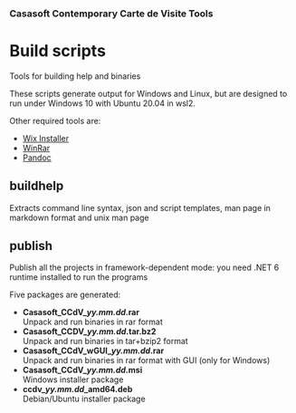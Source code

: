 ﻿### Casasoft Contemporary Carte de Visite Tools

# Build scripts

Tools for building help and binaries

These scripts generate output for Windows and Linux, but are designed to run under Windows 10 with Ubuntu 20.04 in wsl2.

Other required tools are:

- [Wix Installer](https://wixtoolset.org/)
- [WinRar](https://www.win-rar.com/)
- [Pandoc](https://pandoc.org/)

## buildhelp

Extracts command line syntax, json and script templates, man page in markdown format and unix man page

## publish

Publish all the projects in framework-dependent mode: you need .NET 6 runtime installed to run the programs

Five packages are generated:

- **Casasoft_CCdV_*yy.mm.dd*.rar**  
Unpack and run binaries in rar format
- **Casasoft_CCDV_*yy.mm.dd*.tar.bz2**  
Unpack and run binaries in tar+bzip2 format
- **Casasoft_CCdV_wGUI_*yy.mm.dd*.rar**  
Unpack and run binaries in rar format with GUI (only for Windows)
- **Casasoft_CCdV_*yy.mm.dd*.msi**  
Windows installer package
- **ccdv_*yy.mm.dd*_amd64.deb**  
Debian/Ubuntu installer package



